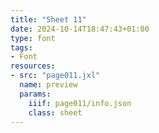 ```yaml
---
title: "Sheet 11"
date: 2024-10-14T18:47:43+01:00
type: font
tags:
- Font
resources:
- src: "page011.jxl"
  name: preview
  params:
    iiif: page011/info.json
    class: sheet
---
```

